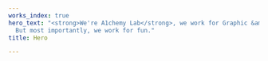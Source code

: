 ```yaml
---
works_index: true
hero_text: "<strong>We're A1chemy Lab</strong>, we work for Graphic &amp; Website.
  But most importantly, we work for fun."
title: Hero

---
```

<Hero :text="$page.frontmatter.hero_text" />
<WorksList />